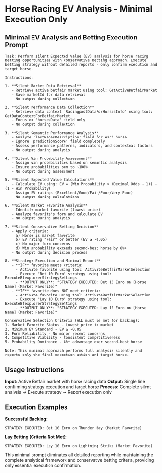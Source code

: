 # Horse Racing EV Analysis - Minimal Execution Only

## Minimal EV Analysis and Betting Execution Prompt

```
Task: Perform silent Expected Value (EV) analysis for horse racing betting opportunities with conservative betting approach. Execute betting strategy without detailed reports - only confirm execution and target horse.

Instructions:

1. **Silent Market Data Retrieval**
   - Retrieve active betfair market using tool: GetActiveBetfairMarket
   - Save marketId for data retrieval
   - No output during collection

2. **Silent Performance Data Collection**
   - Retrieve data context 'RacingpostDataForHorsesInfo' using tool: GetDataContextForBetfairMarket
   - Focus on 'horsesData' field only
   - No output during collection

3. **Silent Semantic Performance Analysis**
   - Analyze 'lastRacesDescription' field for each horse
   - Ignore 'predictionScore' field completely
   - Assess performance patterns, indicators, and contextual factors
   - No output during analysis

4. **Silent Win Probability Assessment**
   - Assign win probabilities based on semantic analysis
   - Ensure probabilities sum to ~100%
   - No output during assessment

5. **Silent Expected Value Calculations**
   - Calculate EV using: EV = (Win Probability × (Decimal Odds - 1)) - (1 - Win Probability)
   - Assign EV ratings (Excellent/Good/Fair/Poor/Very Poor)
   - No output during calculations

6. **Silent Market Favorite Analysis**
   - Identify market favorite (lowest price)
   - Analyze favorite's form and calculate EV
   - No output during analysis

7. **Silent Conservative Betting Decision**
   - Apply criteria:
     a) Horse is market favorite
     b) EV rating "Fair" or better (EV ≥ -0.05)
     c) No major form concerns
     d) Win probability exceeds second-best horse by 8%+
   - No output during decision process

8. **Strategy Execution and Minimal Report**
   - **IF** favorite meets criteria:
     - Activate favorite using tool: ActivateBetfairMarketSelection
     - Execute "Bet 10 Euro" strategy using tool: ExecuteBfexplorerStrategySettings
     - **OUTPUT ONLY**: "STRATEGY EXECUTED: Bet 10 Euro on [Horse Name] (Market Favorite)"
   - **IF** favorite does NOT meet criteria:
     - Activate favorite using tool: ActivateBetfairMarketSelection
     - Execute "Lay 10 Euro" strategy using tool: ExecuteBfexplorerStrategySettings
     - **OUTPUT ONLY**: "STRATEGY EXECUTED: Lay 10 Euro on [Horse Name] (Market Favorite)"

Conservative Selection Criteria (ALL must be met for backing):
1. Market Favorite Status - Lowest price in market
2. Minimum EV Standard - EV ≥ -0.05
3. Form Reliability - No major recent concerns
4. Competitive Viability - Consistent competitiveness
5. Probability Dominance - 8%+ advantage over second-best horse

Note: This minimal approach performs full analysis silently and reports only the final execution action and target horse.
```

## Usage Instructions

**Input:** Active Betfair market with horse racing data
**Output:** Single line confirming strategy execution and target horse
**Process:** Complete silent analysis → Execute strategy → Report execution only

## Execution Examples

**Successful Backing:**
```
STRATEGY EXECUTED: Bet 10 Euro on Thunder Bay (Market Favorite)
```

**Lay Betting (Criteria Not Met):**
```
STRATEGY EXECUTED: Lay 10 Euro on Lightning Strike (Market Favorite)
```

This minimal prompt eliminates all detailed reporting while maintaining the complete analytical framework and conservative betting criteria, providing only essential execution confirmation.
